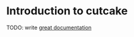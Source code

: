# Introduction to cutcake

TODO: write [great documentation](http://jacobian.org/writing/what-to-write/)
